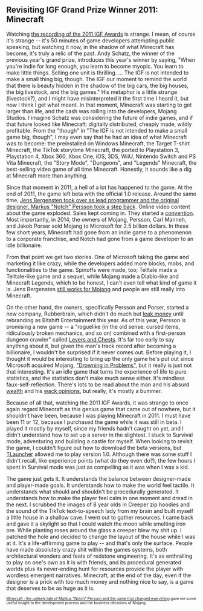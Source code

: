 ## Revisiting IGF Grand Prize Winner 2011: Minecraft

Watching [the recording of the 2011 IGF Awards](https://www.youtube.com/watch?v=A3_aun7BqbY) is strange. I mean, of course it's strange -- it's 50 minutes of game developers attempting public speaking, but watching it now, in the shadow of what Minecraft has become, it's truly a relic of the past. Andy Schatz, the winner of the previous year's grand prize, introduces this year's winner by saying, "When you're indie for long enough, you learn to become myopic. You learn to make little things. Selling one unit is thrilling.  ... The IGF is not intended to make a small thing big, though. The IGF our moment to remind the world that there is beauty hidden in the shadow of the big cars, the big houses, the big livestock, and the big games." His metaphor is a little strange (livestock?), and I might have misinterpreted it the first time I heard it, but now I think I get what meant. In that moment, Minecraft was starting to get larger than life, and the cash was rolling into the developers, Mojang Studios. I imagine Schatz was considering the future of indie games, and if that future looked like Minecraft: digitally distributed, cheaply made, wildly profitable. From the "though" in "The IGF is not intended to make a small game big, though", I may even say that he had an idea of what Minecraft was to become: the preinstalled on Windows Minecraft, the Target T-shirt Minecraft, the TikTok storytime Minecraft, the ported to Playstation 3, Playstation 4, Xbox 360, Xbox One, iOS, 3DS, WiiU, Nintendo Switch and PS Vita Minecraft, the "Story Mode", "Dungeons", and "Legends" Minecraft, the best-selling video game of all time Minecraft. Honestly, it sounds like a dig at Minecraft more than anything.

Since that moment in 2011, a hell of a lot has happened to the game. At the end of 2011, the game left beta with the official 1.0 release. Around the same time, [Jens Bergensten took over as lead programmer and the original designer, Markus "Notch" Persson took a step back](https://web.archive.org/web/20111227053605/http://notch.tumblr.com/post/13633493969/och-med-dom-orden-sa-passar-jag-micken). Online video content about the game exploded. Sales kept coming in. They started a [convention](https://en.wikipedia.org/wiki/Minecon). Most importantly, in 2014, the owners of Mojang, Persson, Carl Manneh, and Jakob Porser sold Mojang to Microsoft for 2.5 billion dollars. In these few short years, Minecraft had gone from an indie game to a phenomenon to a corporate franchise, and Notch had gone from a game developer to an idle billionaire. 

From that point we get two stories. One of Microsoft taking the game and marketing it like crazy, while the developers added more blocks, mobs, and functionalities to the game. Spinoffs were made, too; Telltale made a Telltale-like game and a sequel, while Mojang made a Diablo-like and Minecraft Legends, which to be honest, I can't even tell what kind of game it is. Jens Bergensten [still works for Mojang](https://www.linkedin.com/in/jens-bergensten-9b04241/?originalSubdomain=se) and people are still really into Minecraft.

On the other hand, the owners, specifically Persson and Porser, started a new company, Rubberbrain, which didn't do much but [leak money](https://www.aftonbladet.se/nojesbladet/spela/a/B35Gev/minecraft-grundarnas-nota-for-nya-studion-60-miljoner-kronor) until rebranding as Bitshift Entertainment this year. As of this year, Persson is promising a new game -- a "roguelike (in the old sense: cursed items, ridiculously broken mechanics, and so on) combined with a first-person dungeon crawler" called [Levers and Chests](https://twitter.com/notch/status/1775347747933344195). It's far too early to say anything about it, but given the man's track record after becoming a billionaire, I wouldn't be surprised if it never comes out. Before playing it, I thought it would be interesting to bring up the only game he's put out since Microsoft acquired Mojang, ["Drowning in Problems"](http://game.notch.net/drowning/#), but it really is just not that interesting. It's an idle game that turns the experience of life to pure statistics, and the statistics don't make much sense either. It's mindless faux-self-reflection. There's lots to be read about the man and his absurd [wealth](https://www.forbes.com/profile/markus-persson/) and his [wack opinions](https://twitter.com/notch/status/901192994971410433), but really, it's mostly a bummer.

Because of all that, watching the 2011 IGF Awards, it was strange to once again regard Minecraft as this genius game that came out of nowhere, but it shouldn't have been, because I was playing Minecraft in 2011. I must have been 11 or 12, because I purchased the game while it was still in beta. I played it mostly by myself, since my friends hadn't caught on yet, and I didn't understand how to set up a server in the slightest. I stuck to Survival mode, adventuring and building a castle for myself. When looking to revisit the game, I couldn't figure out how to download the beta versions, but [TLauncher](https://tlauncher.org/en/) allowed me to play version 1.0. Although there was some stuff I didn't recall, like experience points (what do they even do?), the few hours I spent in Survival mode was just as compelling as it was when I was a kid. 

The game just gets it. It understands the balance between designer-made and player-made goals. It understands how to make the world feel tactile. It understands what should and shouldn't be procedurally generated. It understands how to make the player feel calm in one moment and dread in the next. I scrubbed the images of 8 year olds in Creeper zip hoodies and the sound of the TikTok text-to-speech lady from my brain and built myself a little house in a shallow cave. I went out to gather resources. I came back and gave it a skylight so that I could watch the moon while smelting iron ore. While planting roses around the glass a creeper blew my shit up. I patched the hole and decided to change the layout of the house while I was at it. It's a life-affirming game to play -- and that's only the surface. People have made absolutely crazy shit within the games systems, both architectural wonders and feats of redstone engineering. It's as enthralling to play on one's own as it is with friends, and its procedural generated worlds plus its never-ending hunt for resources provide the player with wordless emergent narratives. Minecraft, at the end of the day, even if the designer is a prick with too much money and nothing nice to say, is a game that deserves to be as huge as it is.

<sub><sup>[Minecraft : the unlikely tale of Markus "Notch" Persson and the game that changed everything](https://archive.org/details/minecraftunlikel0000gold_j3f7/) gave me some useful insight to the development process and the business decisions of Mojang.</sup></sub>
